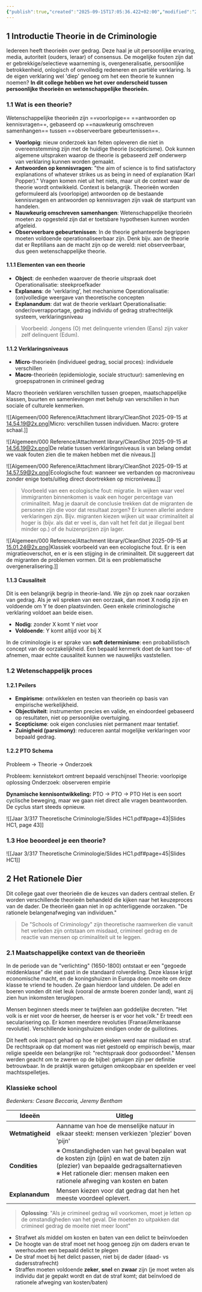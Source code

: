 ```yaml
---
{"publish":true,"created":"2025-09-15T17:05:36.422+02:00","modified":"2025-09-20T01:03:36.582+02:00","published":"2025-09-20T01:03:36.582+02:00","cssclasses":""}
---
```


## 1 Introductie Theorie in de Criminologie
Iedereen heeft theorieën over gedrag. Deze haal je uit persoonlijke ervaring, media, autoriteit (ouders, leraar) of consensus. De mogelijke fouten zijn dat er gebrekkige/selectieve waarneming is, overgeneralisatie, persoonlijke betrokkenheid, onlogisch of onvolledig redeneren en partiële verklaring. Is de eigen verklaring wel 'diep' genoeg om het een theorie te kunnen noemen? **In dit college hebben we het over onderscheid tussen persoonlijke theorieën en wetenschappelijke theorieën.** 

### 1.1 Wat is een theorie?
Wetenschappelijke theorieën zijn ==voorlopige== ==antwoorden op kennisvragen==, gebaseerd op ==nauwkeurig omschreven samenhangen== tussen ==observeerbare gebeurtenissen==. 

- **Voorlopig**: nieuw onderzoek kan feiten opleveren die niet in overeenstemming zijn met de huidige theorie (scepticisme). Ook kunnen algemene uitspraken waarop de theorie is gebaseerd zelf onderwerp van verklaring kunnen worden gemaakt.
- **Antwoorden op kennisvragen**: "the aim of science is to find satisfactory explanations of whatever strikes us as being in need of explanation (Karl Popper)." Vragen komen niet uit het niets, maar uit de context waar de theorie wordt ontwikkeld. Context is belangrijk. Theorieën worden geformuleerd als (voorlopige) antwoorden op de bestaande kennisvragen en antwoorden op kennisvragen zijn vaak de startpunt van handelen.
- **Nauwkeurig omschreven samenhangen**: Wetenschappelijke theorieën moeten zo opgesteld zijn dat er toetsbare hypothesen kunnen worden afgeleid.
- **Observeerbare gebeurtenissen**: In de theorie gehanteerde begrippen moeten voldoende operationaliseerbaar zijn.  Denk bijv. aan de theorie dat er Reptilians aan de macht zijn op de wereld: niet observeerbaar, dus geen wetenschappelijke theorie.

#### 1.1.1 Elementen van een theorie
- **Object**: de eenheden waarover de theorie uitspraak doet
	Operationalisatie: steekproefkader
- **Explanans**: de 'verklaring', het mechanisme
	Operationalisatie: (on)volledige weergave van theoretische concepten
- **Explanandum**: dat wat de theorie verklaart
	Operationalisatie: onder/overrapportage, gedrag individu of gedrag strafrechtelijk systeem, verklaringsniveau

>Voorbeeld: Jongens (O) met delinquente vrienden (Eans) zijn vaker zelf delinquent (Edum).

#### 1.1.2 Verklaringsniveaus
- **Micro**-theorieën (individueel gedrag, social proces): individuele verschillen
- **Macro**-theorieën (epidemiologie, sociale structuur): samenleving en groepspatronen in crimineel gedrag

Macro theorieën verklaren verschillen tussen groepen, maatschappelijke klassen, buurten en samenlevingen met behulp van verschillen in hun sociale of culturele kenmerken.

![[Algemeen/000 Reference/Attachment library/CleanShot 2025-09-15 at 14.54.19@2x.png|Micro: verschillen tussen individuen. Macro: grotere schaal.]]

![[Algemeen/000 Reference/Attachment library/CleanShot 2025-09-15 at 14.56.19@2x.png|De relatie tussen verklaringsniveaus is van belang omdat we vaak fouten zien die te maken hebben met die niveaus.]]

![[Algemeen/000 Reference/Attachment library/CleanShot 2025-09-15 at 14.57.59@2x.png|Ecologische fout: wanneer we verbanden op macroniveau zonder enige toets/uitleg direct doortrekken op microniveau.]]

>Voorbeeld van een ecologische fout: migratie. In wijken waar veel immigranten binnenkomen is vaak een hoger percentage van criminaliteit. Mag je daaruit de conclusie trekken dat de migranten de personen zijn die voor dat resultaat zorgen? Er kunnen allerlei andere verklaringen zijn. Bijv. migranten kiezen wijken uit waar criminaliteit al hoger is (bijv. als dat er veel is, dan valt het feit dat je illegaal bent minder op.) of de huizenprijzen zijn lager.

![[Algemeen/000 Reference/Attachment library/CleanShot 2025-09-15 at 15.01.24@2x.png|Klassiek voorbeeld van een ecologische fout. Er is een migratieoverschot, en er is een stijging in de criminaliteit. Dit suggereert dat de migranten de problemen vormen. Dit is een problematische overgeneralisering.]]

#### 1.1.3 Causaliteit
Dit is een belangrijk begrip in theorie-land. We zijn op zoek naar oorzaken van gedrag. Als je wil spreken van een oorzaak, dan moet X nodig zijn en voldoende om Y te doen plaatsvinden. Geen enkele criminologische verklaring voldoet aan beide eisen.
- **Nodig**: zonder X komt Y niet voor
- **Voldoende**: Y komt altijd voor bij X

In de criminologie is er sprake van **soft determinisme**: een probabilistisch concept van de oorzakelijkheid. Een bepaald kenmerk doet de kant toe- of afnemen, maar echte causaliteit kunnen we nauwelijks vaststellen. 

### 1.2 Wetenschappelijk proces
#### 1.2.1 Peilers
- **Empirisme**: ontwikkelen en testen van theorieën op basis van empirische werkelijkheid.
- **Objectiviteit**: instrumenten precies en valide, en eindoordeel gebaseerd op resultaten, niet op persoonlijke overtuiging.
- **Scepticisme**: ook eigen conclusies niet permanent maar tentatief.
- **Zuinigheid (parsimony)**: reduceren aantal mogelijke verklaringen voor bepaald gedrag.

#### 1.2.2 PTO Schema
Probleem -> Theorie -> Onderzoek

Probleem: kennistekort omtrent bepaald verschijnsel
Theorie: voorlopige oplossing
Onderzoek: observeren empirie

**Dynamische kennisontwikkeling:** PTO -> PTO -> PTO
Het is een soort cyclische beweging, maar we gaan niet direct alle vragen beantwoorden. De cyclus start steeds opnieuw. 

![[Jaar 3/317 Theoretische Criminologie/Slides HC1.pdf#page=43|Slides HC1, page 43]]

### 1.3 Hoe beoordeel je een theorie?

![[Jaar 3/317 Theoretische Criminologie/Slides HC1.pdf#page=45|Slides HC1]]

## 2 Het Rationele Dier
Dit college gaat over theorieën die de keuzes van daders centraal stellen. Er worden verschillende theorieën behandeld die kijken naar het keuzeproces van de dader. De theorieën gaan niet in op achterliggende oorzaken. "De rationele belangenafweging van individuen." 

>De "Schools of Criminology" zijn theoretische raamwerken die vanuit het verleden zijn ontstaan om misdaad, crimineel gedrag en de reactie van mensen op criminaliteit uit te leggen.

### 2.1 Maatschappelijke context van de theorieën
In de periode van de "verlichting" (1650-1800) ontstaat er een "gegoede middenklasse" die niet past in de standaard rolverdeling. Deze klasse krijgt economische macht, en de koningshuizen in Europa doen moeite om deze klasse te vriend te houden. Ze gaan hierdoor land uitdelen. De adel en boeren vonden dit niet leuk (vooral de armste boeren zonder land), want zij zien hun inkomsten teruglopen. 

Mensen beginnen steeds meer te twijfelen aan goddelijke decreten. "Het volk is er niet voor de heerser, de heerser is er voor het volk." Er treedt een secularisering op.  Er komen meerdere revoluties (Franse/Amerikaanse revolutie). Verschillende koningshuizen eindigen onder de guillotines. 

Dit heeft ook impact gehad op hoe er gekeken werd naar misdaad en straf. De rechtspraak op dat moment was niet gestoeld op empirisch bewijs, maar religie speelde een belangrijke rol: "rechtspraak door godsoordeel." Mensen werden geacht om te zweren op de bijbel: getuigen zijn per definitie betrouwbaar. In de praktijk waren getuigen omkoopbaar en speelden er veel machtsspelletjes. 

### Klassieke school
*Bedenkers: Cesare Beccaria, Jeremy Bentham*

| Ideeën           | Uitleg                                                                                                                                                                                                             |
| ---------------- | ------------------------------------------------------------------------------------------------------------------------------------------------------------------------------------------------------------------ |
| **Wetmatigheid** | Aanname van hoe de menselijke natuur in elkaar steekt: mensen verkiezen 'plezier' boven 'pijn'                                                                                                                     |
| **Condities**    | ※ Omstandigheden van het geval bepalen wat de kosten zijn (pijn) en wat de baten zijn (plezier) van bepaalde gedragsalternatieven<br>※ Het rationele dier: mensen maken een rationele afweging van kosten en baten |
| **Explanandum**  | Mensen kiezen voor dat gedrag dat hen het meeste voordeel oplevert.                                                                                                                                                |

>**Oplossing**: "Als je crimineel gedrag wil voorkomen, moet je letten op de omstandigheden van het geval. Die moeten zo uitpakken dat crimineel gedrag de moeite niet meer loont"

- Strafwet als middel om kosten en baten van een delict te beïnvloeden
- De hoogte van de straf moet net hoog genoeg zijn om daders ervan te weerhouden een bepaald delict te plegen
- De straf moet bij het delict passen, niet bij de dader (daad- vs dadersstrafrecht)
- Straffen moeten voldoende **zeker**, **snel** en **zwaar** zijn (je moet weten als individu dat je gepakt wordt en dat de straf komt; dat beïnvloed de rationele afweging van kosten/baten)